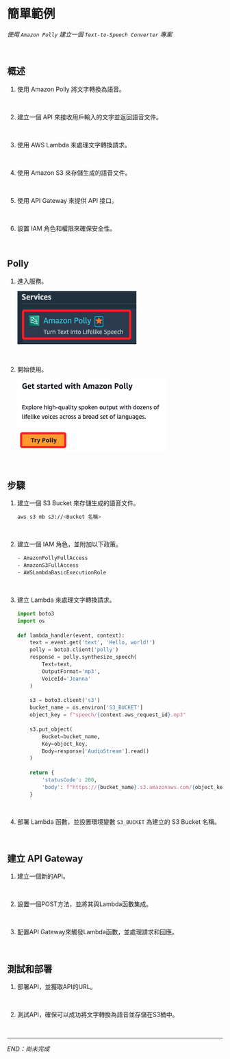 # 簡單範例

_使用 `Amazon Polly` 建立一個 `Text-to-Speech Converter` 專案_

<br>

## 概述

1. 使用 Amazon Polly 將文字轉換為語音。

<br>

2. 建立一個 API 來接收用戶輸入的文字並返回語音文件。

<br>

3. 使用 AWS Lambda 來處理文字轉換請求。

<br>

4. 使用 Amazon S3 來存儲生成的語音文件。

<br>

5. 使用 API Gateway 來提供 API 接口。

<br>

6. 設置 IAM 角色和權限來確保安全性。

<br>

## Polly

1. 進入服務。

    ![](images/img_01.png)

<br>

2. 開始使用。

    ![](images/img_02.png)

<br>

## 步驟

1. 建立一個 S3 Bucket 來存儲生成的語音文件。

    ```bash
    aws s3 mb s3://<Bucket 名稱>
    ```

<br>

2. 建立一個 IAM 角色，並附加以下政策。

    ```bash
    - AmazonPollyFullAccess
    - AmazonS3FullAccess
    - AWSLambdaBasicExecutionRole
    ```

<br>

3. 建立 Lambda 來處理文字轉換請求。

    ```python
    import boto3
    import os

    def lambda_handler(event, context):
        text = event.get('text', 'Hello, world!')
        polly = boto3.client('polly')
        response = polly.synthesize_speech(
            Text=text,
            OutputFormat='mp3',
            VoiceId='Joanna'
        )

        s3 = boto3.client('s3')
        bucket_name = os.environ['S3_BUCKET']
        object_key = f"speech/{context.aws_request_id}.mp3"

        s3.put_object(
            Bucket=bucket_name,
            Key=object_key,
            Body=response['AudioStream'].read()
        )

        return {
            'statusCode': 200,
            'body': f"https://{bucket_name}.s3.amazonaws.com/{object_key}"
        }
    ```

<br>

4. 部署 Lambda 函數，並設置環境變數 `S3_BUCKET` 為建立的 S3 Bucket 名稱。

<br>

## 建立 API Gateway

1. 建立一個新的API。

<br>

2. 設置一個POST方法，並將其與Lambda函數集成。

<br>

3. 配置API Gateway來觸發Lambda函數，並處理請求和回應。

<br>

## 測試和部署

1. 部署API，並獲取API的URL。

<br>

2. 測試API，確保可以成功將文字轉換為語音並存儲在S3桶中。

<br>

___

_END：尚未完成_